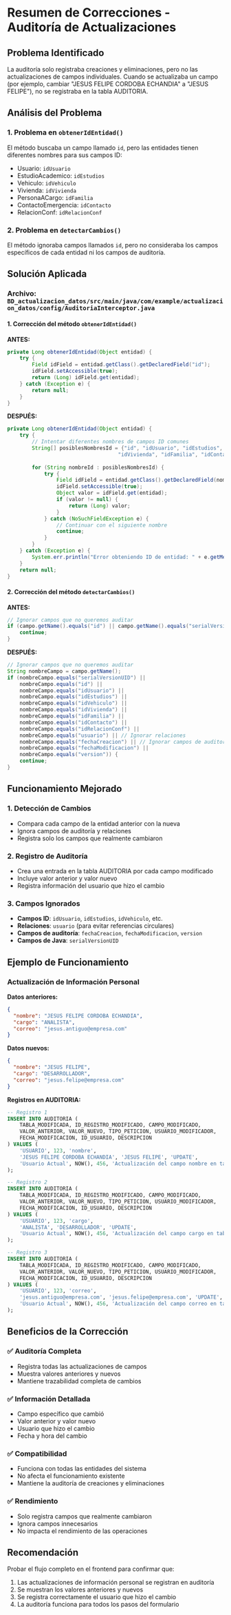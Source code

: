# Resumen de Correcciones - Auditoría de Actualizaciones

## Problema Identificado

La auditoría solo registraba creaciones y eliminaciones, pero no las actualizaciones de campos individuales. Cuando se actualizaba un campo (por ejemplo, cambiar "JESUS FELIPE CORDOBA ECHANDIA" a "JESUS FELIPE"), no se registraba en la tabla AUDITORIA.

## Análisis del Problema

### 1. Problema en `obtenerIdEntidad()`
El método buscaba un campo llamado `id`, pero las entidades tienen diferentes nombres para sus campos ID:
- Usuario: `idUsuario`
- EstudioAcademico: `idEstudios`
- Vehiculo: `idVehiculo`
- Vivienda: `idVivienda`
- PersonaACargo: `idFamilia`
- ContactoEmergencia: `idContacto`
- RelacionConf: `idRelacionConf`

### 2. Problema en `detectarCambios()`
El método ignoraba campos llamados `id`, pero no consideraba los campos específicos de cada entidad ni los campos de auditoría.

## Solución Aplicada

### Archivo: `BD_actualizacion_datos/src/main/java/com/example/actualizacion_datos/config/AuditoriaInterceptor.java`

#### 1. Corrección del método `obtenerIdEntidad()`

**ANTES:**
```java
private Long obtenerIdEntidad(Object entidad) {
    try {
        Field idField = entidad.getClass().getDeclaredField("id");
        idField.setAccessible(true);
        return (Long) idField.get(entidad);
    } catch (Exception e) {
        return null;
    }
}
```

**DESPUÉS:**
```java
private Long obtenerIdEntidad(Object entidad) {
    try {
        // Intentar diferentes nombres de campos ID comunes
        String[] posiblesNombresId = {"id", "idUsuario", "idEstudios", "idVehiculo", 
                                    "idVivienda", "idFamilia", "idContacto", "idRelacionConf"};
        
        for (String nombreId : posiblesNombresId) {
            try {
                Field idField = entidad.getClass().getDeclaredField(nombreId);
                idField.setAccessible(true);
                Object valor = idField.get(entidad);
                if (valor != null) {
                    return (Long) valor;
                }
            } catch (NoSuchFieldException e) {
                // Continuar con el siguiente nombre
                continue;
            }
        }
    } catch (Exception e) {
        System.err.println("Error obteniendo ID de entidad: " + e.getMessage());
    }
    return null;
}
```

#### 2. Corrección del método `detectarCambios()`

**ANTES:**
```java
// Ignorar campos que no queremos auditar
if (campo.getName().equals("id") || campo.getName().equals("serialVersionUID")) {
    continue;
}
```

**DESPUÉS:**
```java
// Ignorar campos que no queremos auditar
String nombreCampo = campo.getName();
if (nombreCampo.equals("serialVersionUID") || 
    nombreCampo.equals("id") || 
    nombreCampo.equals("idUsuario") || 
    nombreCampo.equals("idEstudios") || 
    nombreCampo.equals("idVehiculo") || 
    nombreCampo.equals("idVivienda") || 
    nombreCampo.equals("idFamilia") || 
    nombreCampo.equals("idContacto") || 
    nombreCampo.equals("idRelacionConf") ||
    nombreCampo.equals("usuario") || // Ignorar relaciones
    nombreCampo.equals("fechaCreacion") || // Ignorar campos de auditoría
    nombreCampo.equals("fechaModificacion") ||
    nombreCampo.equals("version")) {
    continue;
}
```

## Funcionamiento Mejorado

### 1. Detección de Cambios
- Compara cada campo de la entidad anterior con la nueva
- Ignora campos de auditoría y relaciones
- Registra solo los campos que realmente cambiaron

### 2. Registro de Auditoría
- Crea una entrada en la tabla AUDITORIA por cada campo modificado
- Incluye valor anterior y valor nuevo
- Registra información del usuario que hizo el cambio

### 3. Campos Ignorados
- **Campos ID**: `idUsuario`, `idEstudios`, `idVehiculo`, etc.
- **Relaciones**: `usuario` (para evitar referencias circulares)
- **Campos de auditoría**: `fechaCreacion`, `fechaModificacion`, `version`
- **Campos de Java**: `serialVersionUID`

## Ejemplo de Funcionamiento

### Actualización de Información Personal
**Datos anteriores:**
```json
{
  "nombre": "JESUS FELIPE CORDOBA ECHANDIA",
  "cargo": "ANALISTA",
  "correo": "jesus.antiguo@empresa.com"
}
```

**Datos nuevos:**
```json
{
  "nombre": "JESUS FELIPE",
  "cargo": "DESARROLLADOR",
  "correo": "jesus.felipe@empresa.com"
}
```

**Registros en AUDITORIA:**
```sql
-- Registro 1
INSERT INTO AUDITORIA (
    TABLA_MODIFICADA, ID_REGISTRO_MODIFICADO, CAMPO_MODIFICADO,
    VALOR_ANTERIOR, VALOR_NUEVO, TIPO_PETICION, USUARIO_MODIFICADOR,
    FECHA_MODIFICACION, ID_USUARIO, DESCRIPCION
) VALUES (
    'USUARIO', 123, 'nombre',
    'JESUS FELIPE CORDOBA ECHANDIA', 'JESUS FELIPE', 'UPDATE',
    'Usuario Actual', NOW(), 456, 'Actualización del campo nombre en tabla USUARIO'
);

-- Registro 2
INSERT INTO AUDITORIA (
    TABLA_MODIFICADA, ID_REGISTRO_MODIFICADO, CAMPO_MODIFICADO,
    VALOR_ANTERIOR, VALOR_NUEVO, TIPO_PETICION, USUARIO_MODIFICADOR,
    FECHA_MODIFICACION, ID_USUARIO, DESCRIPCION
) VALUES (
    'USUARIO', 123, 'cargo',
    'ANALISTA', 'DESARROLLADOR', 'UPDATE',
    'Usuario Actual', NOW(), 456, 'Actualización del campo cargo en tabla USUARIO'
);

-- Registro 3
INSERT INTO AUDITORIA (
    TABLA_MODIFICADA, ID_REGISTRO_MODIFICADO, CAMPO_MODIFICADO,
    VALOR_ANTERIOR, VALOR_NUEVO, TIPO_PETICION, USUARIO_MODIFICADOR,
    FECHA_MODIFICACION, ID_USUARIO, DESCRIPCION
) VALUES (
    'USUARIO', 123, 'correo',
    'jesus.antiguo@empresa.com', 'jesus.felipe@empresa.com', 'UPDATE',
    'Usuario Actual', NOW(), 456, 'Actualización del campo correo en tabla USUARIO'
);
```

## Beneficios de la Corrección

### ✅ **Auditoría Completa**
- Registra todas las actualizaciones de campos
- Muestra valores anteriores y nuevos
- Mantiene trazabilidad completa de cambios

### ✅ **Información Detallada**
- Campo específico que cambió
- Valor anterior y valor nuevo
- Usuario que hizo el cambio
- Fecha y hora del cambio

### ✅ **Compatibilidad**
- Funciona con todas las entidades del sistema
- No afecta el funcionamiento existente
- Mantiene la auditoría de creaciones y eliminaciones

### ✅ **Rendimiento**
- Solo registra campos que realmente cambiaron
- Ignora campos innecesarios
- No impacta el rendimiento de las operaciones

## Recomendación

Probar el flujo completo en el frontend para confirmar que:
1. Las actualizaciones de información personal se registran en auditoría
2. Se muestran los valores anteriores y nuevos
3. Se registra correctamente el usuario que hizo el cambio
4. La auditoría funciona para todos los pasos del formulario 